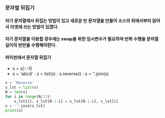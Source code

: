### 문자열 뒤집기
#### 자기 문자열에서 뒤집는 방법이 있고 새로운 빈 문자열을 만들어 소스의 뒤에서부터 읽어서 타겟에 쓰는 방법이 있겠다.

#### 자기 문자열을 이용할 경우에는 swap을 위한 임시변수가 필요하며 반복 수행을 문자열 길이의 반만을 수행해야한다.

#### 파이썬에서 문자열 뒤집기
* s = s[::-1]
* s = 'abcd'
 : s = list(s)
 : s.reverse()
 : s = ''.join(s)

```python
s = 'Reverse'
s_lst = list(s)
N = len(s)
for i in range(N//2):
    s_lst[i], s_lst[N-1-i] = s_lst[N-1-i], s_lst[i]
s = ''.join(s_lst)
print(s)
```